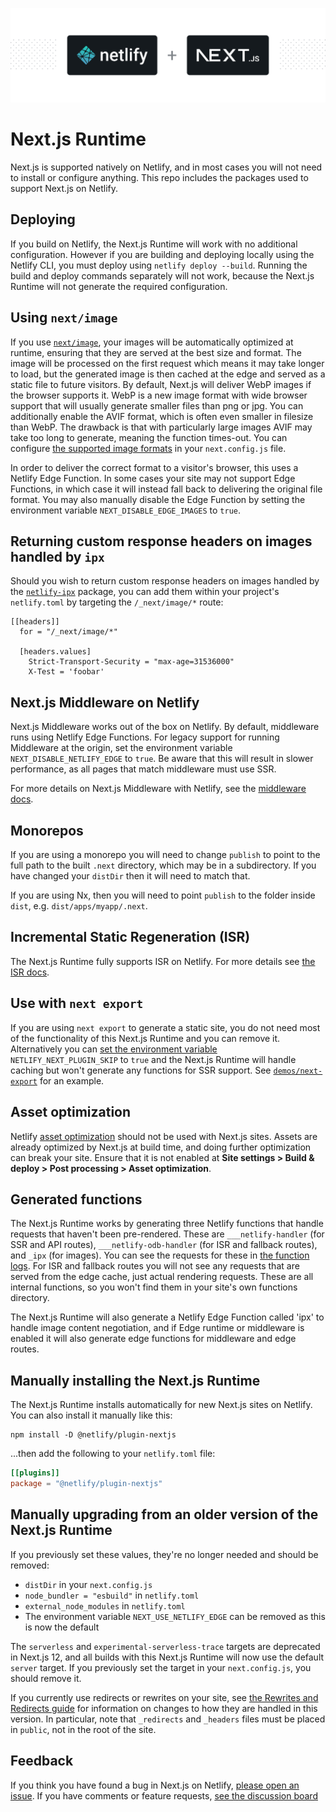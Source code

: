 ![Next.js Runtime](next-js-runtime.png)

# Next.js Runtime

Next.js is supported natively on Netlify, and in most cases you will not need to install or configure anything. This
repo includes the packages used to support Next.js on Netlify.

## Deploying

If you build on Netlify, the Next.js Runtime will work with no additional configuration. However if you are building and
deploying locally using the Netlify CLI, you must deploy using `netlify deploy --build`. Running the build and deploy
commands separately will not work, because the Next.js Runtime will not generate the required configuration.

## Using `next/image`

If you use [`next/image`](https://nextjs.org/docs/basic-features/image-optimization), your images will be automatically
optimized at runtime, ensuring that they are served at the best size and format. The image will be processed on the
first request which means it may take longer to load, but the generated image is then cached at the edge and served as a
static file to future visitors. By default, Next.js will deliver WebP images if the browser supports it. WebP is a new
image format with wide browser support that will usually generate smaller files than png or jpg. You can additionally
enable the AVIF format, which is often even smaller in filesize than WebP. The drawback is that with particularly large
images AVIF may take too long to generate, meaning the function times-out. You can configure
[the supported image formats](https://nextjs.org/docs/api-reference/next/image#acceptable-formats) in your
`next.config.js` file.

In order to deliver the correct format to a visitor's browser, this uses a Netlify Edge Function. In some cases your
site may not support Edge Functions, in which case it will instead fall back to delivering the original file format. You
may also manually disable the Edge Function by setting the environment variable `NEXT_DISABLE_EDGE_IMAGES` to `true`.

## Returning custom response headers on images handled by `ipx`

Should you wish to return custom response headers on images handled by the
[`netlify-ipx`](https://github.com/netlify/netlify-ipx) package, you can add them within your project's `netlify.toml`
by targeting the `/_next/image/*` route:

```
[[headers]]
  for = "/_next/image/*"

  [headers.values]
    Strict-Transport-Security = "max-age=31536000"
    X-Test = 'foobar'
```

## Next.js Middleware on Netlify

Next.js Middleware works out of the box on Netlify. By default, middleware runs using Netlify Edge Functions. For legacy
support for running Middleware at the origin, set the environment variable `NEXT_DISABLE_NETLIFY_EDGE` to `true`. Be
aware that this will result in slower performance, as all pages that match middleware must use SSR.

For more details on Next.js Middleware with Netlify, see the [middleware docs](https://github.com/netlify/next-runtime/blob/main/docs/middleware.md).

## Monorepos

If you are using a monorepo you will need to change `publish` to point to the full path to the built `.next` directory,
which may be in a subdirectory. If you have changed your `distDir` then it will need to match that.

If you are using Nx, then you will need to point `publish` to the folder inside `dist`, e.g. `dist/apps/myapp/.next`.

## Incremental Static Regeneration (ISR)

The Next.js Runtime fully supports ISR on Netlify. For more details see
[the ISR docs](https://github.com/netlify/next-runtime/blob/main/docs/isr.md).

## Use with `next export`

If you are using `next export` to generate a static site, you do not need most of the functionality of this Next.js
Runtime and you can remove it. Alternatively you can
[set the environment variable](https://docs.netlify.com/configure-builds/environment-variables/)
`NETLIFY_NEXT_PLUGIN_SKIP` to `true` and the Next.js Runtime will handle caching but won't generate any functions for
SSR support. See [`demos/next-export`](https://github.com/netlify/next-runtime/tree/main/demos/next-export) for an
example.

## Asset optimization

Netlify [asset optimization](https://docs.netlify.com/site-deploys/post-processing/) should not be used with Next.js
sites. Assets are already optimized by Next.js at build time, and doing further optimization can break your site. Ensure
that it is not enabled at **Site settings > Build & deploy > Post processing > Asset optimization**.

## Generated functions

The Next.js Runtime works by generating three Netlify functions that handle requests that haven't been pre-rendered.
These are `___netlify-handler` (for SSR and API routes), `___netlify-odb-handler` (for ISR and fallback routes), and
`_ipx` (for images). You can see the requests for these in
[the function logs](https://docs.netlify.com/functions/logs/). For ISR and fallback routes you will not see any requests
that are served from the edge cache, just actual rendering requests. These are all internal functions, so you won't find
them in your site's own functions directory.

The Next.js Runtime will also generate a Netlify Edge Function called 'ipx' to handle image content negotiation, and if
Edge runtime or middleware is enabled it will also generate edge functions for middleware and edge routes.

## Manually installing the Next.js Runtime

The Next.js Runtime installs automatically for new Next.js sites on Netlify. You can also install it manually like this:

```shell
npm install -D @netlify/plugin-nextjs
```

...then add the following to your `netlify.toml` file:

```toml
[[plugins]]
package = "@netlify/plugin-nextjs"
```

## Manually upgrading from an older version of the Next.js Runtime

If you previously set these values, they're no longer needed and should be removed:

- `distDir` in your `next.config.js`
- `node_bundler = "esbuild"` in `netlify.toml`
- `external_node_modules` in `netlify.toml`
- The environment variable `NEXT_USE_NETLIFY_EDGE` can be removed as this is now the default

The `serverless` and `experimental-serverless-trace` targets are deprecated in Next.js 12, and all builds with this Next.js
Runtime will now use the default `server` target. If you previously set the target in your `next.config.js`, you should
remove it.

If you currently use redirects or rewrites on your site, see
[the Rewrites and Redirects guide](https://github.com/netlify/next-runtime/blob/main/docs/redirects-rewrites.md) for
information on changes to how they are handled in this version. In particular, note that `_redirects` and `_headers`
files must be placed in `public`, not in the root of the site.

## Feedback

If you think you have found a bug in Next.js on Netlify,
[please open an issue](https://github.com/netlify/next-runtime/issues). If you have comments or feature requests,
[see the discussion board](https://github.com/netlify/next-runtime/discussions)
